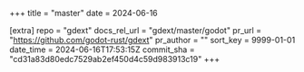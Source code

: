 +++
title = "master"
date = 2024-06-16

[extra]
repo = "gdext"
docs_rel_url = "gdext/master/godot"
pr_url = "https://github.com/godot-rust/gdext"
pr_author = ""
sort_key = 9999-01-01
date_time = 2024-06-16T17:53:15Z
commit_sha = "cd31a83d80edc7529ab2ef450d4c59d983913c19"
+++


